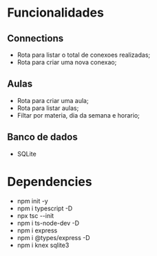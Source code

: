 # Funcionalidades

## Connections

- Rota para listar o total de conexoes realizadas;
- Rota para criar uma nova conexao;

## Aulas

- Rota para criar uma aula;
- Rota para listar aulas;
- Filtar por materia, dia da semana e horario;

## Banco de dados

- SQLite

# Dependencies
- npm init -y
- npm i typescript -D
- npx tsc --init
- npm i ts-node-dev -D
- npm i express
- npm i @types/express -D
- npm i knex sqlite3

